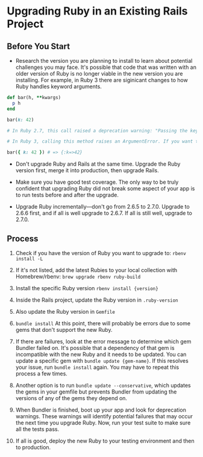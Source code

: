 # Upgrading Ruby in an Existing Rails Project

## Before You Start

- Research the version you are planning to install to learn about potential challenges you may face. It's possible that code that was written with an older version of Ruby is no longer viable in the new version you are installing. For example, in Ruby 3 there are siginicant changes to how Ruby handles keyword arguments.

```ruby
def bar(h, **kwargs)
  p h
end

bar(k: 42)

# In Ruby 2.7, this call raised a deprecation warning: "Passing the keyword argument as the last hash parameter is deprecated."

# In Ruby 3, calling this method raises an ArgumentError. If you want to keep the behavior in Ruby 3.0, use braces to make it an explicit Hash:

bar({ k: 42 }) # => {:k=>42}
```

- Don't upgrade Ruby and Rails at the same time. Upgrade the Ruby version first, merge it into production, then upgrade Rails.

- Make sure you have good test coverage. The only way to be truly confident that upgrading Ruby did not break some aspect of your app is to run tests before and after the upgrade.

- Upgrade Ruby incrementally—don't go from 2.6.5 to 2.7.0. Upgrade to 2.6.6 first, and if all is well upgrade to 2.6.7. If all is still well, upgrade to 2.7.0.

## Process

1. Check if you have the version of Ruby you want to upgrade to: `rbenv install -L`

2. If it's not listed, add the latest Rubies to your local collection with Homebrew/rbenv: `brew upgrade rbenv ruby-build`

3. Install the specific Ruby version `rbenv install {version}`

4. Inside the Rails project, update the Ruby version in `.ruby-version`

5. Also update the Ruby version in `Gemfile`

6. `bundle install` At this point, there will probably be errors due to some gems that don't support the new Ruby.

7. If there are failures, look at the error message to determine which gem Bundler failed on. It's possible that a dependency of that gem is incompatible with the new Ruby and it needs to be updated. You can update a specific gem with `bundle update {gem-name}`. If this resolves your issue, run `bundle install` again. You may have to repeat this process a few times.

8. Another option is to run `bundle update --conservative`, which updates the gems in your gemfile but prevents Bundler from updating the versions of any of the gems they depend on.

9. When Bundler is finished, boot up your app and look for deprecation warnings. These warnings will identify potential failures that may occur the next time you upgrade Ruby. Now, run your test suite to make sure all the tests pass.

10. If all is good, deploy the new Ruby to your testing environment and then to production.
